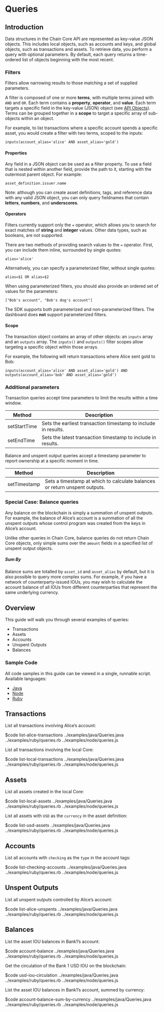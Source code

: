 # Queries

## Introduction

Data structures in the Chain Core API are represented as key-value JSON objects. This includes local objects, such as accounts and keys, and global objects, such as transactions and assets. To retrieve data, you perform a query with optional parameters. By default, each query returns a time-ordered list of objects beginning with the most recent.

### Filters

Filters allow narrowing results to those matching a set of supplied parameters.

A filter is composed of one or more **terms**, with multiple terms joined with `AND` and `OR`. Each term contains a **property**, **operator**, and **value**. Each term targets a specific field in the key-value (JSON) object (see [API Objects](../reference/api-objects.md)). Terms can be grouped together in a **scope** to target a specific array of sub-objects within an object.

For example, to list transactions where a specific account spends a specific asset, you would create a filter with two terms, scoped to the inputs:

```
inputs(account_alias='alice' AND asset_alias='gold')
```

#### Properties

Any field in a JSON object can be used as a filter property. To use a field that is nested within another field, provide the path to it, starting with the outermost parent object. For example:

```
asset_definition.issuer.name
```

Note: although you can create asset definitions, tags, and reference data with any valid JSON object, you can only query fieldnames that contain **letters**, **numbers**, and **underscores**.

#### Operators

Filters currently support only the `=` operator, which allows you to search for exact matches of **string** and **integer** values. Other data types, such as booleans, are not supported.

There are two methods of providing search values to the `=` operator. First, you can include them inline, surrounded by single quotes:

```
alias='alice'
```

Alternatively, you can specify a parameterized filter, without single quotes:

```
alias=$1 OR alias=$2
```

When using parameterized filters, you should also provide an ordered set of values for the parameters:

```
["Bob's account", "Bob's dog's account"]
```

The SDK supports both parameterized and non-parameterized filters. The dashboard does **not** support parameterized filters.

#### Scope

The transaction object contains an array of other objects: an `inputs` array and an `outputs` array. The `inputs()` and `outputs()` filter scopes allow targeting a specific object within those arrays.

For example, the following will return transactions where Alice sent gold to Bob:

```
inputs(account_alias='alice' AND asset_alias='gold') AND outputs(account_alias='bob' AND asset_alias='gold')
```

### Additional parameters

Transaction queries accept time parameters to limit the results within a time window.

| Method             | Description                                                    |
|--------------------|----------------------------------------------------------------|
| setStartTime       | Sets the earliest transaction timestamp to include in results. |
| setEndTime         | Sets the latest transaction timestamp to include in results.   |

Balance and unspent output queries accept a timestamp parameter to report ownership at a specific moment in time.

| Method             | Description                                                                |
|--------------------|----------------------------------------------------------------------------|
| setTimestamp       | Sets a timestamp at which to calculate balances or return unspent outputs. |

### Special Case: Balance queries

Any balance on the blockchain is simply a summation of unspent outputs. For example, the balance of Alice’s account is a summation of all the unspent outputs whose control program was created from the keys in Alice’s account.

Unlike other queries in Chain Core, balance queries do not return Chain Core objects, only simple sums over the `amount` fields in a specified list of unspent output objects.

##### Sum By

Balance sums are totalled by `asset_id` and `asset_alias` by default, but it is also possible to query more complex sums. For example, if you have a network of counterparty-issued IOUs, you may wish to calculate the account balance of all IOUs from different counterparties that represent the same underlying currency.

## Overview

This guide will walk you through several examples of queries:

* Transactions
* Assets
* Accounts
* Unspent Outputs
* Balances

### Sample Code

All code samples in this guide can be viewed in a single, runnable script. Available languages:

- [Java](../examples/java/Queries.java)
- [Node](../examples/node/Queries.js)
- [Ruby](../examples/ruby/queries.rb)

## Transactions

List all transactions involving Alice’s account:

$code list-alice-transactions ../examples/java/Queries.java ../examples/ruby/queries.rb ../examples/node/queries.js

List all transactions involving the local Core:

$code list-local-transactions ../examples/java/Queries.java ../examples/ruby/queries.rb ../examples/node/queries.js

## Assets

List all assets created in the local Core:

$code list-local-assets ../examples/java/Queries.java ../examples/ruby/queries.rb ../examples/node/queries.js

List all assets with `USD` as the `currency` in the asset definition:

$code list-usd-assets ../examples/java/Queries.java ../examples/ruby/queries.rb ../examples/node/queries.js

## Accounts

List all accounts with `checking` as the `type` in the account tags:

$code list-checking-accounts ../examples/java/Queries.java ../examples/ruby/queries.rb ../examples/node/queries.js

## Unspent Outputs

List all unspent outputs controlled by Alice’s account:

$code list-alice-unspents ../examples/java/Queries.java ../examples/ruby/queries.rb ../examples/node/queries.js

## Balances

List the asset IOU balances in Bank1’s account:

$code account-balance ../examples/java/Queries.java ../examples/ruby/queries.rb ../examples/node/queries.js

Get the circulation of the Bank 1 USD IOU on the blockchain:

$code usd-iou-circulation ../examples/java/Queries.java ../examples/ruby/queries.rb ../examples/node/queries.js

List the asset IOU balances in Bank1’s account, summed by currency:

$code account-balance-sum-by-currency ../examples/java/Queries.java ../examples/ruby/queries.rb ../examples/node/queries.js
